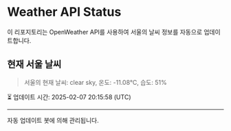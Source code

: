 
# Weather API Status

이 리포지토리는 OpenWeather API를 사용하여 서울의 날씨 정보를 자동으로 업데이트합니다.

## 현재 서울 날씨
> 서울의 현재 날씨: clear sky, 온도: -11.08°C, 습도: 51%

⏳ 업데이트 시간: 2025-02-07 20:15:58 (UTC)

---
자동 업데이트 봇에 의해 관리됩니다.
